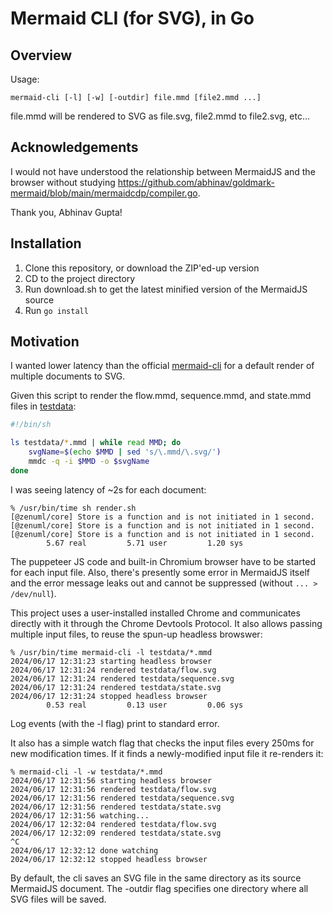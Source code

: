 # Mermaid CLI (for SVG), in Go

## Overview

Usage:

```
mermaid-cli [-l] [-w] [-outdir] file.mmd [file2.mmd ...]
```

file.mmd will be rendered to SVG as file.svg, file2.mmd to file2.svg, etc...

## Acknowledgements

I would not have understood the relationship between MermaidJS and the browser without studying <https://github.com/abhinav/goldmark-mermaid/blob/main/mermaidcdp/compiler.go>.

Thank you, Abhinav Gupta!

## Installation

1. Clone this repository, or download the ZIP'ed-up version
2. CD to the project directory
3. Run download.sh to get the latest minified version of the MermaidJS source
4. Run `go install`

## Motivation

I wanted lower latency than the official [mermaid-cli](https://github.com/mermaid-js/mermaid-cli) for a default render of multiple documents to SVG.

Given this script to render the flow.mmd, sequence.mmd, and state.mmd files in [testdata](./testdata):

```sh
#!/bin/sh

ls testdata/*.mmd | while read MMD; do
	svgName=$(echo $MMD | sed 's/\.mmd/\.svg/')
	mmdc -q -i $MMD -o $svgName
done
```

I was seeing latency of ~2s for each document:

```none
% /usr/bin/time sh render.sh
[@zenuml/core] Store is a function and is not initiated in 1 second.
[@zenuml/core] Store is a function and is not initiated in 1 second.
[@zenuml/core] Store is a function and is not initiated in 1 second.
        5.67 real         5.71 user         1.20 sys
```

The puppeteer JS code and built-in Chromium browser have to be started for each input file. Also, there's presently some error in MermaidJS itself and the error message leaks out and cannot be suppressed (without `... > /dev/null`).

This project uses a user-installed installed Chrome and communicates directly with it through the Chrome Devtools Protocol. It also allows passing multiple input files, to reuse the spun-up headless browswer:

```none
% /usr/bin/time mermaid-cli -l testdata/*.mmd
2024/06/17 12:31:23 starting headless browser
2024/06/17 12:31:24 rendered testdata/flow.svg
2024/06/17 12:31:24 rendered testdata/sequence.svg
2024/06/17 12:31:24 rendered testdata/state.svg
2024/06/17 12:31:24 stopped headless browser
        0.53 real         0.13 user         0.06 sys
```

Log events (with the -l flag) print to standard error.

It also has a simple watch flag that checks the input files every 250ms for new modification times.  If it finds a newly-modified input file it re-renders it:

```none
% mermaid-cli -l -w testdata/*.mmd
2024/06/17 12:31:56 starting headless browser
2024/06/17 12:31:56 rendered testdata/flow.svg
2024/06/17 12:31:56 rendered testdata/sequence.svg
2024/06/17 12:31:56 rendered testdata/state.svg
2024/06/17 12:31:56 watching...
2024/06/17 12:32:04 rendered testdata/flow.svg
2024/06/17 12:32:09 rendered testdata/state.svg
^C
2024/06/17 12:32:12 done watching
2024/06/17 12:32:12 stopped headless browser
```

By default, the cli saves an SVG file in the same directory as its source MermaidJS document.  The -outdir flag specifies one directory where all SVG files will be saved.
